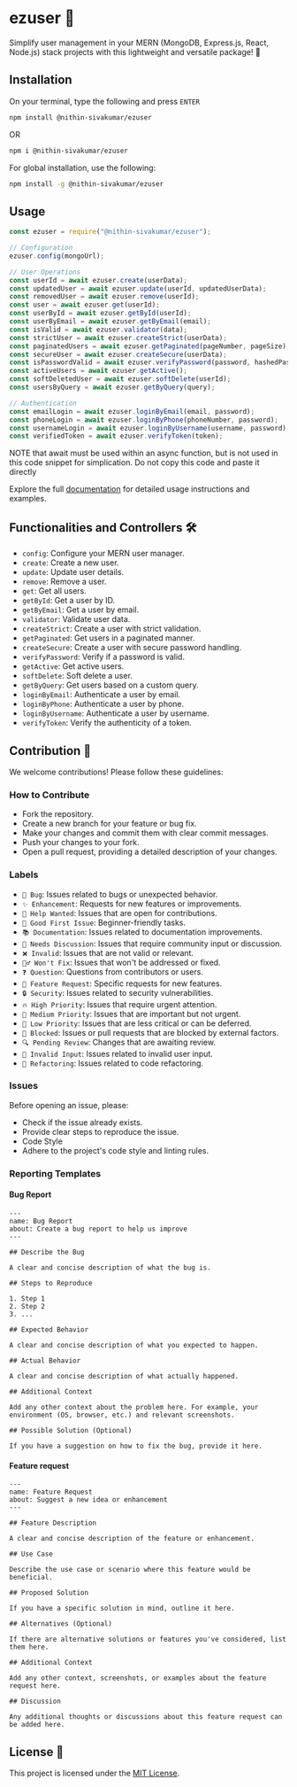 # ezuser 🚀

Simplify user management in your MERN (MongoDB, Express.js, React, Node.js) stack projects with this lightweight and versatile package! 🎉

## Installation

On your terminal, type the following and press `ENTER`

```bash
npm install @nithin-sivakumar/ezuser
```

OR

```bash
npm i @nithin-sivakumar/ezuser
```

For global installation, use the following:

```bash
npm install -g @nithin-sivakumar/ezuser
```

## Usage

```javascript
const ezuser = require("@nithin-sivakumar/ezuser");

// Configuration
ezuser.config(mongoUrl);

// User Operations
const userId = await ezuser.create(userData);
const updatedUser = await ezuser.update(userId, updatedUserData);
const removedUser = await ezuser.remove(userId);
const user = await ezuser.get(userId);
const userById = await ezuser.getById(userId);
const userByEmail = await ezuser.getByEmail(email);
const isValid = await ezuser.validator(data);
const strictUser = await ezuser.createStrict(userData);
const paginatedUsers = await ezuser.getPaginated(pageNumber, pageSize);
const secureUser = await ezuser.createSecure(userData);
const isPasswordValid = await ezuser.verifyPassword(password, hashedPassword);
const activeUsers = await ezuser.getActive();
const softDeletedUser = await ezuser.softDelete(userId);
const usersByQuery = await ezuser.getByQuery(query);

// Authentication
const emailLogin = await ezuser.loginByEmail(email, password);
const phoneLogin = await ezuser.loginByPhone(phoneNumber, password);
const usernameLogin = await ezuser.loginByUsername(username, password);
const verifiedToken = await ezuser.verifyToken(token);
```

NOTE that await must be used within an async function, but is not used in this code snippet for simplication. Do not copy this code and paste it directly

Explore the full [documentation](https://github.com/nithin-sivakumar/ezuser) for detailed usage instructions and examples.

## Functionalities and Controllers 🛠️

- `config`: Configure your MERN user manager.
- `create`: Create a new user.
- `update`: Update user details.
- `remove`: Remove a user.
- `get`: Get all users.
- `getById`: Get a user by ID.
- `getByEmail`: Get a user by email.
- `validator`: Validate user data.
- `createStrict`: Create a user with strict validation.
- `getPaginated`: Get users in a paginated manner.
- `createSecure`: Create a user with secure password handling.
- `verifyPassword`: Verify if a password is valid.
- `getActive`: Get active users.
- `softDelete`: Soft delete a user.
- `getByQuery`: Get users based on a custom query.
- `loginByEmail`: Authenticate a user by email.
- `loginByPhone`: Authenticate a user by phone.
- `loginByUsername`: Authenticate a user by username.
- `verifyToken`: Verify the authenticity of a token.

## Contribution 🤝

We welcome contributions! Please follow these guidelines:

### How to Contribute

- Fork the repository.
- Create a new branch for your feature or bug fix.
- Make your changes and commit them with clear commit messages.
- Push your changes to your fork.
- Open a pull request, providing a detailed description of your changes.

### Labels

- `🐛 Bug`: Issues related to bugs or unexpected behavior.
- `✨ Enhancement`: Requests for new features or improvements.
- `🚀 Help Wanted`: Issues that are open for contributions.
- `👶 Good First Issue`: Beginner-friendly tasks.
- `📚 Documentation`: Issues related to documentation improvements.
- `💬 Needs Discussion`: Issues that require community input or discussion.
- `❌ Invalid`: Issues that are not valid or relevant.
- `🙅‍♂️ Won't Fix`: Issues that won't be addressed or fixed.
- `❓ Question`: Questions from contributors or users.
- `🎉 Feature Request`: Specific requests for new features.
- `🔒 Security`: Issues related to security vulnerabilities.
- `🔥 High Priority`: Issues that require urgent attention.
- `🔶 Medium Priority`: Issues that are important but not urgent.
- `🔵 Low Priority`: Issues that are less critical or can be deferred.
- `🚫 Blocked`: Issues or pull requests that are blocked by external factors.
- `🔍 Pending Review`: Changes that are awaiting review.
- `🚧 Invalid Input`: Issues related to invalid user input.
- `🔄 Refactoring`: Issues related to code refactoring.

### Issues

Before opening an issue, please:

- Check if the issue already exists.
- Provide clear steps to reproduce the issue.
- Code Style
- Adhere to the project's code style and linting rules.

### Reporting Templates

#### Bug Report

```
---
name: Bug Report
about: Create a bug report to help us improve
---

## Describe the Bug

A clear and concise description of what the bug is.

## Steps to Reproduce

1. Step 1
2. Step 2
3. ...

## Expected Behavior

A clear and concise description of what you expected to happen.

## Actual Behavior

A clear and concise description of what actually happened.

## Additional Context

Add any other context about the problem here. For example, your environment (OS, browser, etc.) and relevant screenshots.

## Possible Solution (Optional)

If you have a suggestion on how to fix the bug, provide it here.
```

#### Feature request

```
---
name: Feature Request
about: Suggest a new idea or enhancement
---

## Feature Description

A clear and concise description of the feature or enhancement.

## Use Case

Describe the use case or scenario where this feature would be beneficial.

## Proposed Solution

If you have a specific solution in mind, outline it here.

## Alternatives (Optional)

If there are alternative solutions or features you've considered, list them here.

## Additional Context

Add any other context, screenshots, or examples about the feature request here.

## Discussion

Any additional thoughts or discussions about this feature request can be added here.
```

## License 📝

This project is licensed under the [MIT License](./LICENSE).
